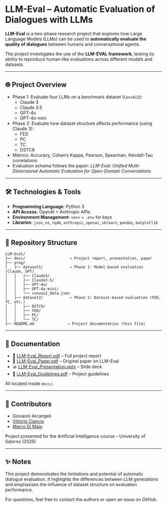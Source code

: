 # LLM-Eval – Automatic Evaluation of Dialogues with LLMs

**LLM-Eval** is a two-phase research project that explores how Large Language Models (LLMs) can be used to **automatically evaluate the quality of dialogues** between humans and conversational agents.

The project investigates the use of the **LLM-EVAL framework**, testing its ability to reproduce human-like evaluations across different models and datasets.

---

## 🌐 Project Overview

- Phase 1: Evaluate four LLMs on a benchmark dataset (`ConvAI2`):
  - Claude 3
  - Claude 3.5
  - GPT-4o
  - GPT-4o-mini
- Phase 2: Evaluate how dataset structure affects performance (using Claude 3):
  - FED
  - PC
  - TC
  - DSTC9
- Metrics: Accuracy, Cohen’s Kappa, Pearson, Spearman, Kendall-Tau correlations
- Evaluation schema follows the paper: *LLM-Eval: Unified Multi-Dimensional Automatic Evaluation for Open-Domain Conversations*

---

## 🛠️ Technologies & Tools

- **Programming Language**: Python 3
- **API Access**: OpenAI + Anthropic APIs
- **Environment Management**: `venv` + `.env` for keys
- **Libraries**: `json`, `os`, `tqdm`, `anthropic`, `openai`, `sklearn`, `pandas`, `matplotlib`

---

## 📁 Repository Structure

```plaintext
LLM-Eval/
├── docs/                    → Project report, presentation, paper
├── prog/
│   ├── dataset1/            → Phase 1: Model-based evaluation (Claude, GPT)
│   │   ├── Claude3/
│   │   ├── Claude3-5/
│   │   ├── GPT-4o/
│   │   ├── GPT-4o-mini/
│   │   └── convai2_data.json
│   ├── dataset2/            → Phase 2: Dataset-based evaluation (FED, TC, etc.)
│   │   ├── DSTC9/
│   │   ├── FED/
│   │   ├── PC/
│   │   └── TC/
├── README.md               → Project documentation (this file)
```

---

## 📄 Documentation

- 📘 [LLM-Eval_Report.pdf](docs/LLM-Eval_Report.pdf) – Full project report  
- 📰 [LLM-Eval_Paper.pdf](docs/LLM-Eval_Paper.pdf) – Original paper on LLM-Eval  
- 📊 [LLM-Eval_Presentation.pptx](docs/LLM-Eval_Presentation.pptx) – Slide deck  
- 📝 [LLM-Eval_Guidelines.pdf](docs/LLM-Eval_Guidelines.pdf) – Project guidelines

All located inside `docs/`.

---

## 👥 Contributors

- Giovanni Arcangeli
- [Vittorio Ciancio](https://github.com/VittorioCiancio)
- [Marco Di Maio](https://github.com/Marco210210)

Project presented for the Artificial Intelligence course – University of Salerno (2025)

---

## ✨ Notes

This project demonstrates the limitations and potential of automatic dialogue evaluation. It highlights the differences between LLM generations and emphasizes the influence of dataset structure on evaluation performance.

For questions, feel free to contact the authors or open an issue on GitHub.
